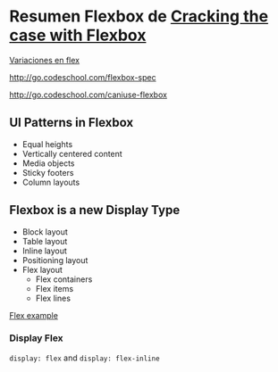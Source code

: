 # Resumen Flexbox de [Cracking the case with Flexbox](https://www.codeschool.com/courses/cracking-the-case-with-flexbox)

[Variaciones en flex](http://codepen.io/Luisangonzalez/pen/mOmNNM)

[http:\/\/go.codeschool.com\/flexbox-spec](http://go.codeschool.com/flexbox-spec)

[http:\/\/go.codeschool.com\/caniuse-flexbox](http://go.codeschool.com/caniuse-flexbox)

## UI Patterns in Flexbox

* Equal heights
* Vertically centered content
* Media objects
* Sticky footers
* Column layouts

## Flexbox is a new Display Type

* Block layout
* Table layout
* Inline layout
* Positioning layout
* Flex layout
  * Flex containers
  * Flex items
  * Flex lines


[Flex example](http://codepen.io/Luisangonzalez/pen/qqmdQx)

### Display Flex

`display: flex`
 and
`display: flex-inline`


